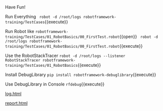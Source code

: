 Have Fun!

Run Everything
` robot -d /root/logs robotframework-training/TestCases`{{execute}}

Run Robot like `robotframework-training/TestCases/01_RobotBasics/00_FirstTest.robot`{{open}}
` robot -d /root/logs robotframework-training/TestCases/01_RobotBasics/00_FirstTest.robot`{{execute}}

Use the RobotStackTracer
`robot -d /root/logs --listener RobotStackTracer robotframework-training/TestCases/01_RobotBasics`{{execute}}

Install DebugLibrary
`pip install robotframework-debuglibrary`{{execute}}

Use DebugLibrary in Console
`rfdebug`{{execute}}



[log.html](https://[[HOST_SUBDOMAIN]]-80-[[KATACODA_HOST]].environments.katacoda.com/log.html)

[report.html](https://[[HOST_SUBDOMAIN]]-80-[[KATACODA_HOST]].environments.katacoda.com/report.html)
